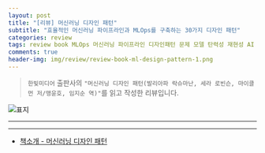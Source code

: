 ```yaml
---  
layout: post  
title: "[리뷰] 머신러닝 디자인 패턴"  
subtitle: "효율적인 머신러닝 파이프라인과 MLOps를 구축하는 30가지 디자인 패턴"  
categories: review  
tags: review book MLOps 머신러닝 파이프라인 디자인패턴 문제 모델 탄력성 재현성 AI    
comments: true  
header-img: img/review/review-book-ml-design-pattern-1.png
---  
```

  
> `한빛미디어` 출판사의 `"머신러닝 디자인 패턴(발리아파 락슈마난, 세라 로빈슨, 마이클 먼 저/맹윤호, 임지순 역)"`를 읽고 작성한 리뷰입니다.  

![표지](https://theorydb.github.io/assets/img/review/review-book-ml-design-pattern-1.png)  

---



---

* [책소개 - 머신러닝 디자인 패턴](http://www.yes24.com/Product/Goods/104426143)


